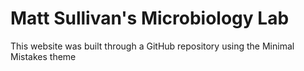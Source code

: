 # Matt Sullivan's Microbiology Lab

This website was built through a GitHub repository using the Minimal Mistakes theme
